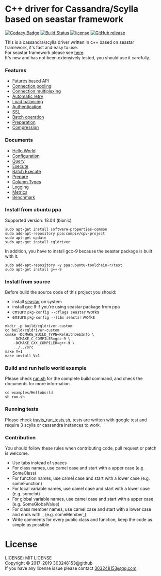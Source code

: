 # C++ driver for Cassandra/Scylla based on seastar framework

[![Codacy Badge](https://api.codacy.com/project/badge/Grade/a5c9af91941a4b8d8131068d8dfb76f1)](https://www.codacy.com/app/compiv/cpv-cql-driver?utm_source=github.com&amp;utm_medium=referral&amp;utm_content=cpv-project/cpv-cql-driver&amp;utm_campaign=Badge_Grade)
[![Build Status](https://travis-ci.org/cpv-project/cpv-cql-driver.svg?branch=master)](https://travis-ci.org/cpv-project/cpv-cql-driver)
[![license](https://img.shields.io/github/license/cpv-project/cpv-cql-driver.svg)]() 
[![GitHub release](https://img.shields.io/github/release/cpv-project/cpv-cql-driver.svg)]()

This is a cassandra/scylla driver written in c++ based on seastar framework, it's fast and easy to use.<br/>
For seastar framework please see [here](https://github.com/scylladb/seastar).<br/>
It's new and has not been extensively tested, you should use it carefully.<br/>

### Features

- [Futures based API](./docs/HelloWorld.md)
- [Connection pooling](./docs/Configuration.md#setminpoolsizestdsize_t)
- [Connection multiplexing](./docs/Configuration.md#setmaxstreamsstdsize_t)
- [Automatic retry](./docs/Query.md#setmaxretriesstdsize_t)
- [Load balancing](./docs/Configuration.md#nodecollection)
- [Authentication](./docs/Configuration.md#setpasswordauthenticationstdstring-stdstring)
- [SSL](./docs/Configuration.md#setusesslbool)
- [Batch operation](./docs/BatchExecute.md)
- [Preparation](./docs/Prepare.md)
- [Compression](./docs/Configuration.md#setusecompressionbool)

### Documents

- [Hello World](./docs/HelloWorld.md)
- [Configuration](./docs/Configuration.md)
- [Query](./docs/Query.md)
- [Execute](./docs/Execute.md)
- [Batch Execute](./docs/BatchExecute.md)
- [Prepare](./docs/Prepare.md)
- [Column Types](./docs/ColumnTypes.md)
- [Logging](./docs/Logging.md)
- [Metrics](./docs/Metrics.md)
- [Benchmark](./docs/Benchmark.md)

### Install from ubuntu ppa

Supported version: 18.04 (bionic)

``` text
sudo apt-get install software-properties-common
sudo add-apt-repository ppa:compiv/cpv-project
sudo apt-get update
sudo apt-get install cqldriver
```

In addition, you have to install gcc-9 because the seastar package is built with it.

``` text
sudo add-apt-repository -y ppa:ubuntu-toolchain-r/test
sudo apt-get install g++-9
```

### Install from source

Before build the source code of this project you should:

- install [seastar](https://github.com/scylladb/seastar) on system
- install gcc 9 if you're using seastar package from ppa
- ensure `pkg-config --cflags seastar` works
- ensure `pkg-config --libs seastar` works

``` text
mkdir -p build/cqldriver-custom
cd build/cqldriver-custom
cmake -DCMAKE_BUILD_TYPE=RelWithDebInfo \
	-DCMAKE_C_COMPILER=gcc-9 \
	-DCMAKE_CXX_COMPILER=g++-9 \
	../../src
make V=1
make install V=1
```

### Build and run hello world example

Please check [run.sh](./examples/HelloWorld/run.sh) for the complete build command,
and check the documents for more information.

``` text
cd examples/HelloWorld
sh run.sh
```

### Running tests

Please check [travis_run_tests.sh](./tests/travis_run_tests.sh),
tests are written with google test and require 3 scylla or cassandra instances to work.

### Contribution

You should follow these rules when contributing code, pull request or patch is welcome.

- Use tabs instead of spaces
- For class names, use camel case and start with a upper case (e.g. SomeClass)
- For function names, use camel case and start with a lower case (e.g. someFunction)
- For local variable names, use camel case and start with a lower case (e.g. someInt)
- For global variable names, use camel case and start with a upper case (e.g. SomeGlobalValue)
- For class member names, use camel case and start with a lower case and ends with `_` (e.g. someMember_)
- Write comments for every public class and function, keep the code as simple as possible

# License

LICENSE: MIT LICENSE<br/>
Copyright © 2017-2019 303248153@github<br/>
If you have any license issue please contact 303248153@qq.com.

